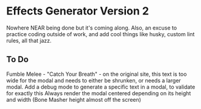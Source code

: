 # Effects Generator Version 2

Nowhere NEAR being done but it's coming along. Also, an excuse to practice coding outside of work, and add cool things like husky, custom lint rules, all that jazz.

## To Do

Fumble Melee - "Catch Your Breath" - on the original site, this text is too wide for the modal and needs to either be shrunken, or needs a larger modal.
Add a debug mode to generate a specific text in a modal, to validate for exactly this
Always render the modal centered depending on its height and width (Bone Masher height almost off the screen)
